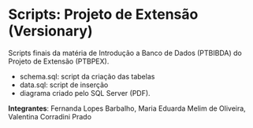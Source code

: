 # Scripts: Projeto de Extensão (Versionary)

Scripts finais da matéria de Introdução a Banco de Dados (PTBIBDA) do Projeto de Extensão (PTBPEX).
- schema.sql: script da criação das tabelas
- data.sql: script de inserção 
- diagrama criado pelo SQL Server (PDF).
  
**Integrantes**: Fernanda Lopes Barbalho, Maria Eduarda Melim de Oliveira, Valentina Corradini Prado
